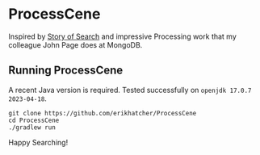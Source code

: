 # ProcessCene

Inspired by [Story of Search](https://storyofsearch.com/) and impressive Processing work that my colleague John Page does at MongoDB.

## Running ProcessCene

A recent Java version is required.  Tested successfully on `openjdk 17.0.7 2023-04-18`.

    git clone https://github.com/erikhatcher/ProcessCene
    cd ProcessCene
    ./gradlew run

Happy Searching!
